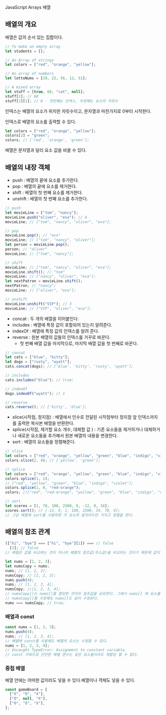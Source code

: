 JavaScript Arrays 배열

## **배열의 개요**

배열은 값의 순서 있는 집합이다.

```jsx
// To make an empty array
let students = [];

// An Array of strings
let colors = ["red", "orange", "yellow"];

// An array of numbers
let lottoNums = [19, 22, 56, 12, 51];

// A mixed array
let stuff = [true, 68, "cat", null];
stuff[2]; // 68
stuff[2][1]; // 8 - 첫번째는 인덱스, 두번째는 요소의 자릿수
```

인덱스는 배열의 요소가 위치한 자릿수이고, 문자열과 마찬가지로 0부터 시작한다. 

인덱스로 배열의 요소를 출력할 수 있다.

```jsx
let colors = ["red", "orange", "yellow"];
colors[2] = "green";
colors; // ['red', 'orange', 'green'];
```

배열은 문자열과 달리 요소 값을 바꿀 수 있다.

## **배열의 내장 객체**

- push : 배열의 끝에 요소를 추가한다.
- pop : 배열의 끝에 요소를 제거한다.
- shift : 배열의 첫 번째 요소를 제거한다.
- unshift : 배열의 첫 번째 요소를 추가한다.

```jsx
// push
let movieLine = ["tom", "nancy"];
movieLine.push("oliver", "eva"); // 4
movieLine; // ["tom", "nancy", "oliver", "eva"];

// pop
movieLine.pop(); // "eva"
movieLine; // ["tom", "nancy", "oliver"];
let person = movieLine.pop();
person; // "oliver"
movieLine; // ["tom", "nancy"];

// shift
movieLine; // ["tom", "nancy", "oliver", "eva"];
movieLine.shift(); // "tom"
movieLine; // ["nancy", "oliver", "eva"];
let nextPatron = movieLine.shift();
nextPatron; // "nancy";
movieLine; // ["oliver", "eva"];

// unshift
movieLine.unshift("VIP"); // 3
movieLine; // ["VIP", "oliver", "eva"];
```

- concat : 두 개의 배열을 이어붙인다.
- includes : 배열에 특정 값이 포함되어 있는지 알려준다.
- indexOf : 배열에 특정 값의 인덱스를 알려 준다.
- reverse : 원본 배열의 값들의 인덱스를 거꾸로 바꾼다.
    - 첫 번째 배열 값을 마지막으로, 마지막 배열 값을 첫 번째로 바꾼다.

```jsx
// concat
let cats = ["blue", "kitty"];
let dogs = ["rusty", "wyatt"];
cats.concat(dogs); // ['blue', 'kitty', 'rusty', 'wyatt'];

// includes
cats.includes("blue"); // true;

// indexOf
dogs.indexOf("wyatt"); // 1

// reverse
cats.reverse(); // ['kitty', 'blue'];
```

- slice(시작점, 정지점) : 배열에서 인수로 전달된 시작점부터 정지점 앞 인덱스까지를 출력한 복사본 배열을 반환한다.
- splice(시작점, 제거할 요소 개수, 대체할 값 ) : 기존 요소들을 제거하거나 대체하거나 새로운 요소들을 추가해서 원본 배열의 내용을 변경한다.
- sort : 배열의 요소들을 정렬해준다.

```jsx
// slice
let colors = ["red", "orange", "yellow", "green", "blue", "indigo", "violet"];
colors.slice(2, 4); // ['yellow', 'green'];

// splice
let colors = ["red", "orange", "yellow", "green", "blue", "indigo", "violet"];
colors.splice(1, 1);
// ["red", "yellow", "green", "blue", "indigo", "violet"];
colors.splice(1, 0, "red-orange");
colors; //["red", "red-orange", "yellow", "green", "blue", "indigo", "violet"];

// sort
let scores = [1, 70, 100, 2500, 9, -12, 0, 34];
scores.sort(); // [-12, 0, 1, 100, 2500, 34, 70, 9];
// 그냥 배열에 sort를 사용하면 각 요소의 앞자리수만 가지고 정렬을 한다.
```

## **배열의 참조 관계**

```jsx
(["hi", "bye"] === ["hi", "bye"][1]) === // false
  [1]; // false
// 배열은 값을 비교하는 것이 아니라 배열의 참조값(주소값)을 비교하는 것이기 때문에 값이 같아도 false를 반환한다.

let nums = [1, 2, 3];
let numsCopy = nums;
nums; // [1, 2, 3];
numsCopy; // [1, 2, 3];
nums.push(4);
nums; // [1, 2, 3, 4];
numsCopy; //[1, 2, 3, 4];
// numsCopy[]는 nums[]를 할당한 것이라 참조값을 공유한다. 그래서 nums[] 에 요소를 추가하면 numsCopy[]에도 추가된다.
// numsCopy[]를 수정해도 nums[]도 같이 수정된다.
nums === numsCopy; // true;
```

### **배열과 const**

```jsx
const nums = [1, 2, 3];
nums.push(4);
nums; // [1, 2, 3, 4];
// 배열에 const를 사용해도 배열의 요소는 수정할 수 있다.
nums = [1, 2, 3, 4];
// Uncaught TypeError: Assignment to constant variable.
// const 키워드로 선언한 배열 변수는 같은 요소들이라도 재할당 할 수 없다.
```

### **중첩 배열**

배열 안에는 어떠한 값이라도 넣을 수 있다.배열이나 객체도 넣을 수 있다.

```jsx
const gameBoard = [
  ["X", "O", "X"],
  ["O", null, "X"],
  ["O", "O", "X"],
];
```

